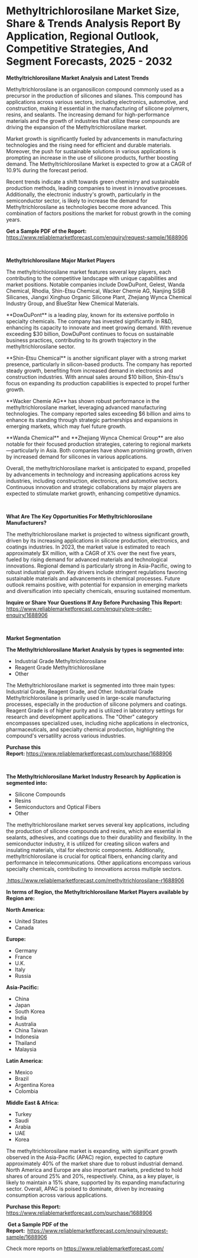 <p><h1>Methyltrichlorosilane Market Size, Share & Trends Analysis Report By Application, Regional Outlook, Competitive Strategies, And Segment Forecasts, 2025 - 2032</h1></p><p><strong>Methyltrichlorosilane Market Analysis and Latest Trends</strong></p>
<p><p>Methyltrichlorosilane is an organosilicon compound commonly used as a precursor in the production of silicones and silanes. This compound has applications across various sectors, including electronics, automotive, and construction, making it essential in the manufacturing of silicone polymers, resins, and sealants. The increasing demand for high-performance materials and the growth of industries that utilize these compounds are driving the expansion of the Methyltrichlorosilane market.</p><p>Market growth is significantly fueled by advancements in manufacturing technologies and the rising need for efficient and durable materials. Moreover, the push for sustainable solutions in various applications is prompting an increase in the use of silicone products, further boosting demand. The Methyltrichlorosilane Market is expected to grow at a CAGR of 10.9% during the forecast period. </p><p>Recent trends indicate a shift towards green chemistry and sustainable production methods, leading companies to invest in innovative processes. Additionally, the electronic industry's growth, particularly in the semiconductor sector, is likely to increase the demand for Methyltrichlorosilane as technologies become more advanced. This combination of factors positions the market for robust growth in the coming years.</p></p>
<p><strong>Get a Sample PDF of the Report:&nbsp;</strong> <a href="https://www.reliablemarketforecast.com/enquiry/request-sample/1688906?utm_campaign=3091&utm_medium=2&utm_source=Github&utm_content=ia&utm_term=02042025&utm_id=methyltrichlorosilane">https://www.reliablemarketforecast.com/enquiry/request-sample/1688906</a></p>
<p>&nbsp;</p>
<p><strong>Methyltrichlorosilane Major Market Players</strong></p>
<p><p>The methyltrichlorosilane market features several key players, each contributing to the competitive landscape with unique capabilities and market positions. Notable companies include DowDuPont, Gelest, Wanda Chemical, Rhodia, Shin-Etsu Chemical, Wacker Chemie AG, Nanjing SiSiB Silicanes, Jiangxi Xinghuo Organic Silicone Plant, Zhejiang Wynca Chemical Industry Group, and BlueStar New Chemical Materials.</p><p>**DowDuPont** is a leading play, known for its extensive portfolio in specialty chemicals. The company has invested significantly in R&D, enhancing its capacity to innovate and meet growing demand. With revenue exceeding $30 billion, DowDuPont continues to focus on sustainable business practices, contributing to its growth trajectory in the methyltrichlorosilane sector.</p><p>**Shin-Etsu Chemical** is another significant player with a strong market presence, particularly in silicon-based products. The company has reported steady growth, benefiting from increased demand in electronics and construction industries. With annual sales around $10 billion, Shin-Etsu's focus on expanding its production capabilities is expected to propel further growth.</p><p>**Wacker Chemie AG** has shown robust performance in the methyltrichlorosilane market, leveraging advanced manufacturing technologies. The company reported sales exceeding $6 billion and aims to enhance its standing through strategic partnerships and expansions in emerging markets, which may fuel future growth.</p><p>**Wanda Chemical** and **Zhejiang Wynca Chemical Group** are also notable for their focused production strategies, catering to regional markets—particularly in Asia. Both companies have shown promising growth, driven by increased demand for silicones in various applications.</p><p>Overall, the methyltrichlorosilane market is anticipated to expand, propelled by advancements in technology and increasing applications across key industries, including construction, electronics, and automotive sectors. Continuous innovation and strategic collaborations by major players are expected to stimulate market growth, enhancing competitive dynamics.</p></p>
<p>&nbsp;</p>
<p><strong>What Are The Key Opportunities For Methyltrichlorosilane Manufacturers?</strong></p>
<p><p>The methyltrichlorosilane market is projected to witness significant growth, driven by its increasing applications in silicone production, electronics, and coatings industries. In 2023, the market value is estimated to reach approximately $X million, with a CAGR of X% over the next five years, fueled by rising demand for advanced materials and technological innovations. Regional demand is particularly strong in Asia-Pacific, owing to robust industrial growth. Key drivers include stringent regulations favoring sustainable materials and advancements in chemical processes. Future outlook remains positive, with potential for expansion in emerging markets and diversification into specialty chemicals, ensuring sustained momentum.</p></p>
<p><strong>Inquire or Share Your Questions If Any Before Purchasing This Report:</strong> <a href="https://www.reliablemarketforecast.com/enquiry/pre-order-enquiry/1688906?utm_campaign=3091&utm_medium=2&utm_source=Github&utm_content=ia&utm_term=02042025&utm_id=methyltrichlorosilane">https://www.reliablemarketforecast.com/enquiry/pre-order-enquiry/1688906</a></p>
<p>&nbsp;</p>
<p><strong>Market Segmentation</strong></p>
<p><strong>The Methyltrichlorosilane Market Analysis by types is segmented into:</strong></p>
<p><ul><li>Industrial Grade Methyltrichlorosilane</li><li>Reagent Grade Methyltrichlorosilane</li><li>Other</li></ul></p>
<p><p>The Methyltrichlorosilane market is segmented into three main types: Industrial Grade, Reagent Grade, and Other. Industrial Grade Methyltrichlorosilane is primarily used in large-scale manufacturing processes, especially in the production of silicone polymers and coatings. Reagent Grade is of higher purity and is utilized in laboratory settings for research and development applications. The "Other" category encompasses specialized uses, including niche applications in electronics, pharmaceuticals, and specialty chemical production, highlighting the compound's versatility across various industries.</p></p>
<p><strong>Purchase this Report:&nbsp;</strong><a href="https://www.reliablemarketforecast.com/purchase/1688906?utm_campaign=3091&utm_medium=2&utm_source=Github&utm_content=ia&utm_term=02042025&utm_id=methyltrichlorosilane">https://www.reliablemarketforecast.com/purchase/1688906</a></p>
<p>&nbsp;</p>
<p><strong>The Methyltrichlorosilane Market Industry Research by Application is segmented into:</strong></p>
<p><ul><li>Silicone Compounds</li><li>Resins</li><li>Semiconductors and Optical Fibers</li><li>Other</li></ul></p>
<p><p>The methyltrichlorosilane market serves several key applications, including the production of silicone compounds and resins, which are essential in sealants, adhesives, and coatings due to their durability and flexibility. In the semiconductor industry, it is utilized for creating silicon wafers and insulating materials, vital for electronic components. Additionally, methyltrichlorosilane is crucial for optical fibers, enhancing clarity and performance in telecommunications. Other applications encompass various specialty chemicals, contributing to innovations across multiple sectors.</p></p>
<p><a href="https://www.reliablemarketforecast.com/methyltrichlorosilane-r1688906?utm_campaign=3091&utm_medium=2&utm_source=Github&utm_content=ia&utm_term=02042025&utm_id=methyltrichlorosilane">&nbsp;https://www.reliablemarketforecast.com/methyltrichlorosilane-r1688906</a></p>
<p><strong>In terms of Region, the Methyltrichlorosilane Market Players available by Region are:</strong></p>
<p>
    <p> <strong> North America: </strong>
        <ul>
            <li>United States</li>
            <li>Canada</li>
        </ul>
        </p> 
    <p> <strong> Europe: </strong>
        <ul>
            <li>Germany</li>
            <li>France</li>
            <li>U.K.</li>
            <li>Italy</li>
            <li>Russia</li>
        </ul>
        </p> 
    <p> <strong> Asia-Pacific: </strong>
        <ul>
            <li>China</li>
            <li>Japan</li>
            <li>South Korea</li>
            <li>India</li>
            <li>Australia</li>
            <li>China Taiwan</li>
            <li>Indonesia</li>
            <li>Thailand</li>
            <li>Malaysia</li>
        </ul>
        </p> 
    <p> <strong> Latin America: </strong>
        <ul>
            <li>Mexico</li>
            <li>Brazil</li>
            <li>Argentina Korea</li>
            <li>Colombia</li>
        </ul>
        </p> 
    <p> <strong> Middle East & Africa: </strong>
        <ul>
            <li>Turkey</li>
            <li>Saudi</li>
            <li>Arabia</li>
            <li>UAE</li>
            <li>Korea</li>
        </ul>
    </p>
    </p>
<p><p>The methyltrichlorosilane market is expanding, with significant growth observed in the Asia-Pacific (APAC) region, expected to capture approximately 40% of the market share due to robust industrial demand. North America and Europe are also important markets, predicted to hold shares of around 25% and 20%, respectively. China, as a key player, is likely to maintain a 15% share, supported by its expanding manufacturing sector. Overall, APAC is poised to dominate, driven by increasing consumption across various applications.</p></p>
<p><strong>Purchase this Report: </strong><a href="https://www.reliablemarketforecast.com/purchase/1688906?utm_campaign=3091&utm_medium=2&utm_source=Github&utm_content=ia&utm_term=02042025&utm_id=methyltrichlorosilane">https://www.reliablemarketforecast.com/purchase/1688906</a></p>
<p>&nbsp;<strong>Get a Sample PDF of the Report:&nbsp;&nbsp;</strong><a href="https://www.reliablemarketforecast.com/enquiry/request-sample/1688906?utm_campaign=3091&utm_medium=2&utm_source=Github&utm_content=ia&utm_term=02042025&utm_id=methyltrichlorosilane">https://www.reliablemarketforecast.com/enquiry/request-sample/1688906</a></p>
<p><strong></strong></p>
<p>Check more reports on <a href="https://www.reliablemarketforecast.com/?utm_campaign=3091&utm_medium=2&utm_source=Github&utm_content=ia&utm_term=02042025&utm_id=methyltrichlorosilane">https://www.reliablemarketforecast.com/</a></p>